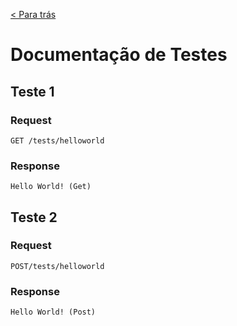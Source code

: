 [< Para trás](../README.md#Funcionalidades)
# Documentação de Testes

## Teste 1
### Request
```
GET /tests/helloworld
```
### Response
```
Hello World! (Get)
```
## Teste 2
### Request
```
POST/tests/helloworld
```
### Response
```
Hello World! (Post)
```
